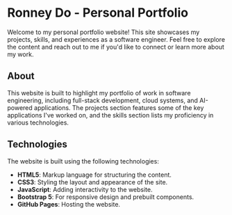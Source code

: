 # Ronney Do - Personal Portfolio

Welcome to my personal portfolio website! This site showcases my projects, skills, and experiences as a software engineer. Feel free to explore the content and reach out to me if you'd like to connect or learn more about my work.

## About

This website is built to highlight my portfolio of work in software engineering, including full-stack development, cloud systems, and AI-powered applications. The projects section features some of the key applications I've worked on, and the skills section lists my proficiency in various technologies.

## Technologies

The website is built using the following technologies:

- **HTML5**: Markup language for structuring the content.
- **CSS3**: Styling the layout and appearance of the site.
- **JavaScript**: Adding interactivity to the website.
- **Bootstrap 5**: For responsive design and prebuilt components.
- **GitHub Pages**: Hosting the website.
